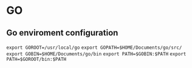 # GO

## Go enviroment configuration

`
export GOROOT=/usr/local/go
`
`
export GOPATH=$HOME/Documents/go/src/
`
`
export GOBIN=$HOME/Documents/go/bin
`
`
export PATH=$GOBIN:$PATH
`
`
export PATH=$GOROOT/bin:$PATH
`
